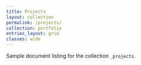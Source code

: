 ```yaml
---
title: Projects
layout: collection
permalink: /projects/
collection: portfolio
entries_layout: grid
classes: wide
---
```


Sample document listing for the collection `_projects`.
